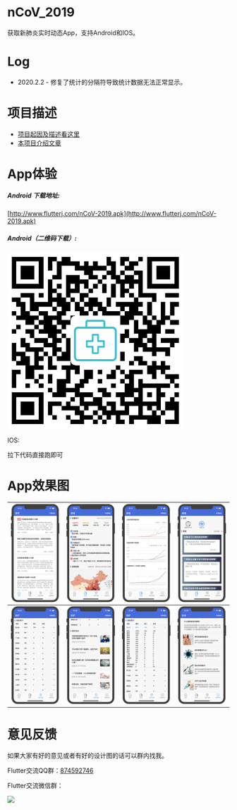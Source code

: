 # nCoV_2019

获取新肺炎实时动态App，支持Android和IOS。

# Log
* 2020.2.2 - 修复了统计的分隔符导致统计数据无法正常显示。

# 项目描述

* [项目起因及描述看这里](https://juejin.im/post/5e2c6a6e51882526b757cf2e)
* [本项目介绍文章](https://juejin.im/post/5e2c8ba3e51d4557e86e9b8c)

# App体验
##### Android 下载地址:
[http://www.flutterj.com/nCoV-2019.apk](http://www.flutterj.com/nCoV-2019.apk)

##### Android（二维码下载）:

![download.png](assets/git/download.png)

IOS:

拉下代码直接跑即可

# App效果图
|![home.png](assets/git/home.png)| ![rumor1.png](assets/git/rumor1.png) | ![rumor2.png](assets/git/rumor2.png) | ![rumor3.png](assets/git/rumor3.png) |
| --- | --- | --- | --- |
|![protect1.png](assets/git/protect1.png)| ![protect2.png](assets/git/protect2.png) | ![protect3.png](assets/git/protect3.png) | ![lore.png](assets/git/lore.png) |


# 意见反馈
如果大家有好的意见或者有好的设计图的话可以群内找我。

Flutter交流QQ群：[874592746](https://jq.qq.com/?_wv=1027&k=5coTYqE)

Flutter交流微信群：

![](https://user-gold-cdn.xitu.io/2020/1/27/16fe2f50329f799c?w=512&h=512&f=jpeg&s=49463)